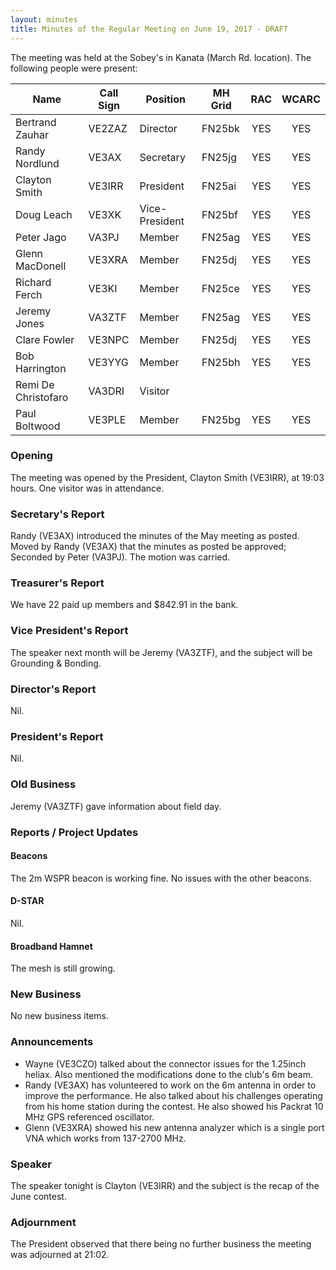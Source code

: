 ```yaml
---
layout: minutes
title: Minutes of the Regular Meeting on June 19, 2017 - DRAFT
---
```


The meeting was held at the Sobey's in Kanata (March Rd. location).
The following people were present:

| Name             | Call Sign | Position       | MH Grid | RAC | WCARC |
|------------------|-----------|----------------|---------|:---:|:-----:|
| Bertrand Zauhar  | VE2ZAZ    | Director       | FN25bk  | YES |  YES  |
| Randy Nordlund   | VE3AX     | Secretary      | FN25jg  | YES |  YES  |
| Clayton Smith    | VE3IRR    | President      | FN25ai  | YES |  YES  |
| Doug Leach       | VE3XK     | Vice-President | FN25bf  | YES |  YES  |
| Peter Jago       | VA3PJ     | Member         | FN25ag  | YES |  YES  |
| Glenn MacDonell  | VE3XRA    | Member         | FN25dj  | YES |  YES  |
| Richard Ferch    | VE3KI     | Member         | FN25ce  | YES |  YES  |
| Jeremy Jones     | VA3ZTF    | Member         | FN25ag  | YES |  YES  |
| Clare Fowler     | VE3NPC    | Member         | FN25dj  | YES |  YES  |
| Bob Harrington   | VE3YYG    | Member         | FN25bh  | YES |  YES  |
| Remi De Christofaro | VA3DRI | Visitor        |         |     |       |
| Paul Boltwood    | VE3PLE    | Member         | FN25bg  | YES |  YES  |

### Opening

The meeting was opened by the President, Clayton Smith (VE3IRR), at 19:03 hours.
One visitor was in attendance.

### Secretary's Report

Randy (VE3AX) introduced the minutes of the May meeting as posted.
Moved by Randy (VE3AX) that the minutes as posted be approved; Seconded by Peter (VA3PJ).
The motion was carried.

### Treasurer's Report

We have 22 paid up members and $842.91 in the bank.

### Vice President's Report

The speaker next month will be Jeremy (VA3ZTF), and the subject will be Grounding & Bonding.

### Director's Report

Nil.

### President's Report

Nil.

### Old Business

Jeremy (VA3ZTF) gave information about field day.

### Reports / Project Updates

#### Beacons

The 2m WSPR beacon is working fine. No issues with the other beacons.

#### D-STAR

Nil.

#### Broadband Hamnet

The mesh is still growing.

### New Business

No new business items.

### Announcements

* Wayne (VE3CZO) talked about the connector issues for the 1.25inch heliax. Also mentioned the modifications done to the club's 6m beam.
* Randy (VE3AX) has volunteered to work on the 6m antenna in order to improve the performance. He also talked about his challenges operating from his home station during the contest. He also showed his Packrat 10 MHz GPS referenced oscillator.
* Glenn (VE3XRA) showed his new antenna analyzer which is a single port VNA which works from 137-2700 MHz.

### Speaker

The speaker tonight is Clayton (VE3IRR) and the subject is the recap of the June contest.

### Adjournment

The President observed that there being no further business the meeting was
adjourned at 21:02.

